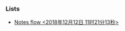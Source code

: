 ### Lists

 - [Notes flow <2018年12月12日 11时21分13秒>](https://pointerto.github.io/notes/notesflow.html)

 